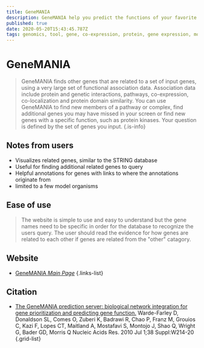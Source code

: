 ```yaml
---
title: GeneMANIA
description: GeneMANIA help you predict the functions of your favorite genes and gene sets.
published: true
date: 2020-05-20T15:43:45.787Z
tags: genomics, tool, gene, co-expression, protein, gene expression, model organism, network, gene annotation
---
```


# GeneMANIA

> GeneMANIA finds other genes that are related to a set of input genes, using a very large set of functional association data. Association data include protein and genetic interactions, pathways, co-expression, co-localization and protein domain similarity. You can use GeneMANIA to find new members of a pathway or complex, find additional genes you may have missed in your screen or find new genes with a specific function, such as protein kinases. Your question is defined by the set of genes you input.
{.is-info}

## Notes from users
- Visualizes related genes, similar to the STRING database
- Useful for finding additional related genes to query
- Helpful annotations for genes with links to where the annotations originate from
- limited to a few model organisms

## Ease of use
> The website is simple to use and easy to understand but the gene names need to be specific in order for the database to recognize the users query. The user should read the evidence for how genes are related to each other if genes are related from the "other" catagory.


## Website

- [GeneMANIA *Main Page*](http://genemania.org/)
{.links-list}

## Citation

- [The GeneMANIA prediction server: biological network integration for gene prioritization and predicting gene function.](https://academic.oup.com/nar/article/38/suppl_2/W214/1126704) Warde-Farley D, Donaldson SL, Comes O, Zuberi K, Badrawi R, Chao P, Franz M, Grouios C, Kazi F, Lopes CT, Maitland A, Mostafavi S, Montojo J, Shao Q, Wright G, Bader GD, Morris Q Nucleic Acids Res. 2010 Jul 1;38 Suppl:W214-20 
{.grid-list}